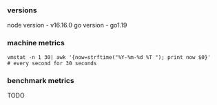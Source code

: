 ### versions
node version - v16.16.0
go version - go1.19


### machine metrics 
```shell
vmstat -n 1 30| awk '{now=strftime("%Y-%m-%d %T "); print now $0}'
# every second for 30 seconds
```

### benchmark metrics
TODO
